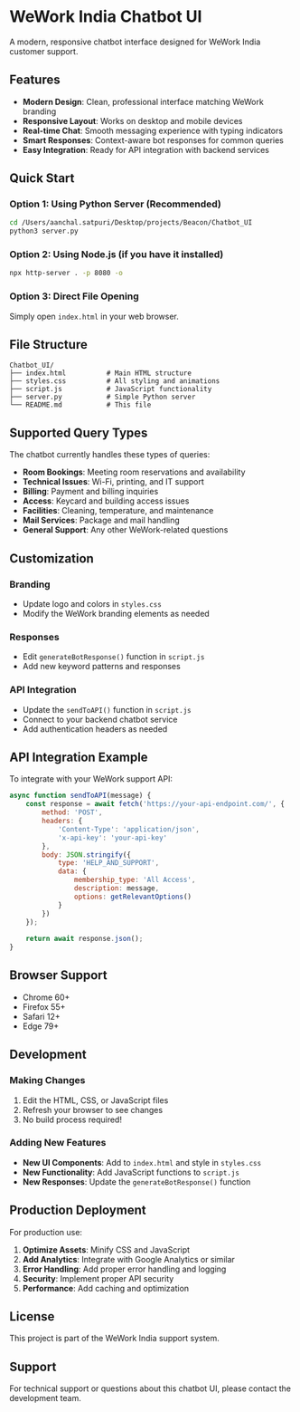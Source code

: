 # WeWork India Chatbot UI

A modern, responsive chatbot interface designed for WeWork India customer support.

## Features

- **Modern Design**: Clean, professional interface matching WeWork branding
- **Responsive Layout**: Works on desktop and mobile devices
- **Real-time Chat**: Smooth messaging experience with typing indicators
- **Smart Responses**: Context-aware bot responses for common queries
- **Easy Integration**: Ready for API integration with backend services

## Quick Start

### Option 1: Using Python Server (Recommended)
```bash
cd /Users/aanchal.satpuri/Desktop/projects/Beacon/Chatbot_UI
python3 server.py
```

### Option 2: Using Node.js (if you have it installed)
```bash
npx http-server . -p 8080 -o
```

### Option 3: Direct File Opening
Simply open `index.html` in your web browser.

## File Structure

```
Chatbot_UI/
├── index.html          # Main HTML structure
├── styles.css          # All styling and animations
├── script.js           # JavaScript functionality
├── server.py           # Simple Python server
└── README.md           # This file
```

## Supported Query Types

The chatbot currently handles these types of queries:

- **Room Bookings**: Meeting room reservations and availability
- **Technical Issues**: Wi-Fi, printing, and IT support
- **Billing**: Payment and billing inquiries
- **Access**: Keycard and building access issues
- **Facilities**: Cleaning, temperature, and maintenance
- **Mail Services**: Package and mail handling
- **General Support**: Any other WeWork-related questions

## Customization

### Branding
- Update logo and colors in `styles.css`
- Modify the WeWork branding elements as needed

### Responses
- Edit `generateBotResponse()` function in `script.js`
- Add new keyword patterns and responses

### API Integration
- Update the `sendToAPI()` function in `script.js`
- Connect to your backend chatbot service
- Add authentication headers as needed

## API Integration Example

To integrate with your WeWork support API:

```javascript
async function sendToAPI(message) {
    const response = await fetch('https://your-api-endpoint.com/', {
        method: 'POST',
        headers: {
            'Content-Type': 'application/json',
            'x-api-key': 'your-api-key'
        },
        body: JSON.stringify({
            type: 'HELP_AND_SUPPORT',
            data: {
                membership_type: 'All Access',
                description: message,
                options: getRelevantOptions()
            }
        })
    });
    
    return await response.json();
}
```

## Browser Support

- Chrome 60+
- Firefox 55+
- Safari 12+
- Edge 79+

## Development

### Making Changes
1. Edit the HTML, CSS, or JavaScript files
2. Refresh your browser to see changes
3. No build process required!

### Adding New Features
- **New UI Components**: Add to `index.html` and style in `styles.css`
- **New Functionality**: Add JavaScript functions to `script.js`
- **New Responses**: Update the `generateBotResponse()` function

## Production Deployment

For production use:

1. **Optimize Assets**: Minify CSS and JavaScript
2. **Add Analytics**: Integrate with Google Analytics or similar
3. **Error Handling**: Add proper error handling and logging
4. **Security**: Implement proper API security
5. **Performance**: Add caching and optimization

## License

This project is part of the WeWork India support system.

## Support

For technical support or questions about this chatbot UI, please contact the development team.

